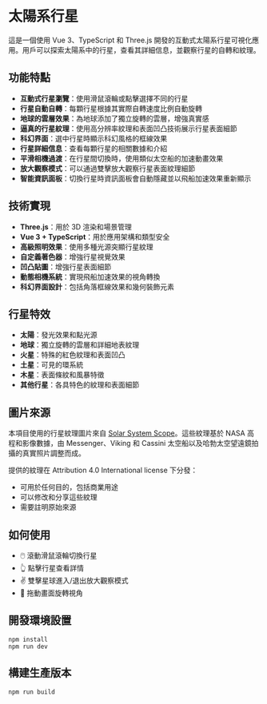 # 太陽系行星

這是一個使用 Vue 3、TypeScript 和 Three.js 開發的互動式太陽系行星可視化應用。用戶可以探索太陽系中的行星，查看其詳細信息，並觀察行星的自轉和紋理。

## 功能特點

- **互動式行星瀏覽**：使用滑鼠滾輪或點擊選擇不同的行星
- **行星自動自轉**：每顆行星根據其實際自轉速度比例自動旋轉
- **地球的雲層效果**：為地球添加了獨立旋轉的雲層，增強真實感
- **逼真的行星紋理**：使用高分辨率紋理和表面凹凸技術展示行星表面細節
- **科幻界面**：選中行星時顯示科幻風格的框線效果
- **行星詳細信息**：查看每顆行星的相關數據和介紹
- **平滑相機過渡**：在行星間切換時，使用類似太空船的加速動畫效果
- **放大觀察模式**：可以通過雙擊放大觀察行星表面紋理細節
- **智能資訊面板**：切換行星時資訊面板會自動隱藏並以飛船加速效果重新顯示

## 技術實現

- **Three.js**：用於 3D 渲染和場景管理
- **Vue 3 + TypeScript**：用於應用架構和類型安全
- **高級照明效果**：使用多種光源突顯行星紋理
- **自定義著色器**：增強行星視覺效果
- **凹凸貼圖**：增強行星表面細節
- **動態相機系統**：實現飛船加速效果的視角轉換
- **科幻界面設計**：包括角落框線效果和幾何裝飾元素

## 行星特效

- **太陽**：發光效果和點光源
- **地球**：獨立旋轉的雲層和詳細地表紋理
- **火星**：特殊的紅色紋理和表面凹凸
- **土星**：可見的環系統
- **木星**：表面條紋和風暴特徵
- **其他行星**：各具特色的紋理和表面細節

## 圖片來源

本項目使用的行星紋理圖片來自 [Solar System Scope](https://www.solarsystemscope.com/textures/)。這些紋理基於 NASA 高程和影像數據，由 Messenger、Viking 和 Cassini 太空船以及哈勃太空望遠鏡拍攝的真實照片調整而成。

提供的紋理在 Attribution 4.0 International license 下分發：
- 可用於任何目的，包括商業用途
- 可以修改和分享這些紋理
- 需要註明原始來源

## 如何使用

- 🖱️ 滾動滑鼠滾輪切換行星
- 👆 點擊行星查看詳情
- ✌️ 雙擊星球進入/退出放大觀察模式
- 🔄 拖動畫面旋轉視角

## 開發環境設置

```
npm install
npm run dev
```

## 構建生產版本

```
npm run build
```
